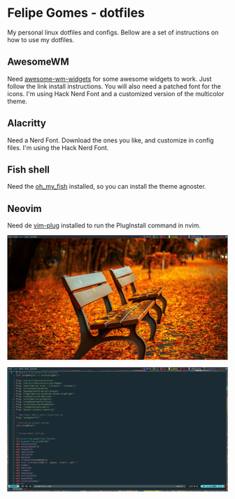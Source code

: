 # Felipe Gomes - dotfiles
My personal linux dotfiles and configs. Bellow are a set of instructions on how to use my dotfiles.

## AwesomeWM
Need [awesome-wm-widgets](https://github.com/streetturtle/awesome-wm-widgets) for some awesome widgets to work. Just follow the link install instructions.
You will also need a patched font for the icons. I'm using Hack Nerd Font and a customized version of the multicolor theme.

## Alacritty
Need a Nerd Font. Download the ones you like, and customize in config files. I'm using the Hack Nerd Font.

## Fish shell
Need the [oh_my_fish](https://github.com/oh-my-fish/oh-my-fish) installed, so you can install the theme agnoster.

## Neovim
Need de [vim-plug](https://github.com/junegunn/vim-plug) installed to run the PlugInstall command in nvim.

![](https://github.com/felsangom/dotfiles/blob/main/awesome/screenshot2.png)

![](https://raw.githubusercontent.com/felsangom/dotfiles/main/awesome/screenshot.png)
